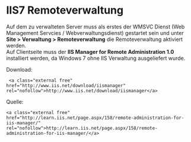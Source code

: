 # IIS7 Remoteverwaltung

Auf dem zu verwalteten Server muss als erstes der WMSVC Dienst (Web Management Servcies / Webverwaltungsdienst) gestartet sein und unter **Site &gt; Verwaltung &gt; Remoteverwaltung** die Remoteverwaltung aktiviert werden.  
Auf Clientseite muss der **IIS Manager for Remote Administration 1.0** installiert werden, da Windows 7 ohne IIS Verwaltung ausgeliefert wurde.

Download:

```
 <a class="external free" href="http://www.iis.net/download/iismanager" rel="nofollow">http://www.iis.net/download/iismanager</a>
```

Quelle:

```
<a class="external free" href="http://learn.iis.net/page.aspx/158/remote-administration-for-iis-manager/" rel="nofollow">http://learn.iis.net/page.aspx/158/remote-administration-for-iis-manager/</a>
```